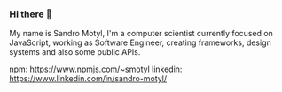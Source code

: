 ### Hi there 👋

My name is Sandro Motyl, I'm a computer scientist currently focused on JavaScript, working as Software Engineer, creating frameworks, design systems and also some public APIs.

npm: https://www.npmjs.com/~smotyl
linkedin: https://www.linkedin.com/in/sandro-motyl/

<!--
**smotyl/smotyl** is a ✨ _special_ ✨ repository because its `README.md` (this file) appears on your GitHub profile.

Here are some ideas to get you started:

- 🔭 I’m currently working on ...
- 🌱 I’m currently learning ...
- 👯 I’m looking to collaborate on ...
- 🤔 I’m looking for help with ...
- 💬 Ask me about ...
- 📫 How to reach me: ...
- 😄 Pronouns: ...
- ⚡ Fun fact: ...
-->
